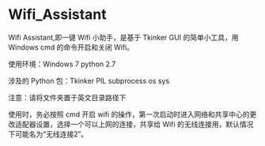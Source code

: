 Wifi_Assistant
==============

  Wifi Assistant,即一键 Wifi 小助手，是基于 Tkinker GUI 的简单小工具，用 Windows cmd 的命令开启和关闭 Wifi。

  使用环境：Windows 7 python 2.7
  
  涉及的 Python 包：Tkinker PIL subprocess os sys
  
  注意：请将文件夹置于英文目录路径下
  
  使用时，务必按照 cmd 开启 wifi 的操作，第一次启动时进入网络和共享中心的更改适配器设置，选择一个可以上网的连接，共享给 Wifi 的无线连接用，默认情况下可能名为“无线连接2”。


